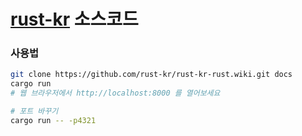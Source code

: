 [rust-kr] 소스코드
========

### 사용법
```bash
git clone https://github.com/rust-kr/rust-kr-rust.wiki.git docs
cargo run
# 웹 브라우저에서 http://localhost:8000 를 열어보세요

# 포트 바꾸기
cargo run -- -p4321
```

[rust-kr]: http://rust-kr.org
